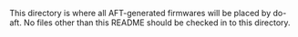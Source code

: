 This directory is where all AFT-generated firmwares will be placed by
do-aft. No files other than this README should be checked in to this
directory.
